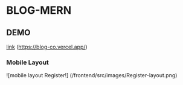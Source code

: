 # BLOG-MERN
[link]: (https://blog-co.vercel.app/)


## DEMO
[link] (https://blog-co.vercel.app/)

<!-- mobile layout and images -->
### Mobile Layout
![mobile layout Register!] (/frontend/src/images/Register-layout.png)